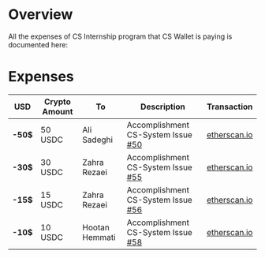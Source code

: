 # Overview
All the expenses of CS Internship program that CS Wallet is paying is documented here:

# Expenses

| USD | Crypto Amount | To | Description | Transaction |
|--   |--             |--  |--           |--             |
| **-50$** | 50 USDC   | Ali Sadeghi | Accomplishment CS-System Issue [#50](https://github.com/cs-internship/cs-system/issues/50)| [etherscan.io](https://etherscan.io/tx/0x2b36df90befd4877699025f006972cabb5df3d400b740ac9c5f8fd2ecefbbd6c)
| **-30$** | 30 USDC   | Zahra Rezaei | Accomplishment CS-System Issue [#55](https://github.com/cs-internship/cs-system/issues/55)| [etherscan.io](https://etherscan.io/tx/0x68aca7341a1b035ad5ad4205a0c3cb2948551ec86d823bb6846d751e790ca1fa)
| **-15$** | 15 USDC   | Zahra Rezaei | Accomplishment CS-System Issue [#56](https://github.com/cs-internship/cs-system/issues/56)| [etherscan.io](https://etherscan.io/tx/0x0e990ffd784eac0c297fde26304e8a385a7bbae7de4699865ceed9c1c88c0e40)
| **-10$** | 10 USDC   | Hootan Hemmati | Accomplishment CS-System Issue [#58](https://github.com/cs-internship/cs-system/issues/58)| [etherscan.io](https://etherscan.io/tx/0x748f6c1f7710b96f715cc42bf03f25a1205c5e59af9167aefc8d7e07fea2ab24)



